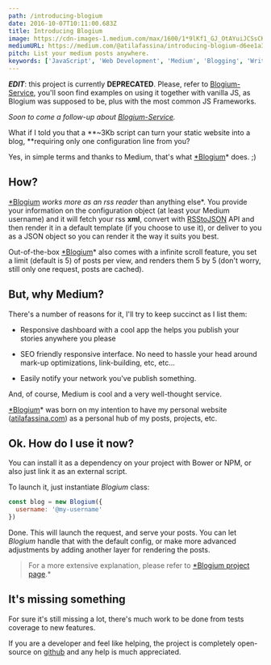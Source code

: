 ```yaml
---
path: /introducing-blogium
date: 2016-10-07T10:11:00.683Z
title: Introducing Blogium
image: https://cdn-images-1.medium.com/max/1600/1*9lKf1_GJ_OtAYuiJCSsCKQ.png
mediumURL: https://medium.com/@atilafassina/introducing-blogium-d6ee1a343919
pitch: List your medium posts anywhere.
keywords: ['JavaScript', 'Web Development', 'Medium', 'Blogging', 'Writing']
---
```


**_EDIT_**: this project is currently **DEPRECATED**. Please, refer to [Blogium-Service](https://github.com/atilafassina/blogium-service), you'll soon find examples on using it together with vanilla JS, as Blogium was supposed to be, plus with the most common JS Frameworks.

_Soon to come a follow-up about [Blogium-Service](https://github.com/atilafassina/blogium-service)._

What if I told you that a **~3Kb script can turn your static website into a blog, **requiring only one configuration line from you?

Yes, in simple terms and thanks to Medium, that's what [\*Blogium](http://atilafassina.com/blogium)\* does. ;)

## How?

[\*Blogium](http://atilafassina.com/blogium) _works more as an rss reader_ than anything else\*. You provide your information on the configuration object (at least your Medium username) and it will fetch your rss **xml**, convert with [RSStoJSON](http://rss2json.com/) API and then render it in a default template (if you choose to use it), or deliver to you as a JSON object so you can render it the way it suits you best.

Out-of-the-box [\*Blogium](http://atilafassina.com/blogium)\* also comes with a infinite scroll feature, you set a limit (default is 5) of posts per view, and renders them 5 by 5 (don't worry, still only one request, posts are cached).

## But, why Medium?

There's a number of reasons for it, I'll try to keep succinct as I list them:

- Responsive dashboard with a cool app the helps you publish your stories anywhere you please

- SEO friendly responsive interface. No need to hassle your head around mark-up optimizations, link-building, etc, etc…

- Easily notify your network you've publish something.

And, of course, Medium is cool and a very well-thought service.

[\*Blogium](http://atilafassina.com/blogium)\* was born on my intention to have my personal website ([atilafassina.com](http://atilafassina.com)) as a personal hub of my posts, projects, etc.

## Ok. How do I use it now?

You can install it as a dependency on your project with Bower or NPM, or also just link it as an external script.

To launch it, just instantiate _Blogium_ class:

```js
const blog = new Blogium({
  username: '@my-username'
})
```

Done. This will launch the request, and serve your posts. You can let _Blogium_ handle that with the default config, or make more advanced adjustments by adding another layer for rendering the posts.

> For a more extensive explanation, please refer to [\*Blogium project page](http://atilafassina.com/blogium).\*

## It's missing something

For sure it's still missing a lot, there's much work to be done from tests coverage to new features.

If you are a developer and feel like helping, the project is completely open-source on [github](https://github.com/atilafassina/blogium) and any help is much appreciated.
